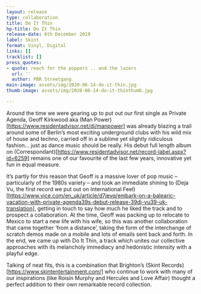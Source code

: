 ```yaml
---
layout: release
type: collaboration
title: Do It Thin
hp-title: Do It Thin
release-date: 6th December 2019
label: Skint
format: Vinyl, Digital
links: []
tracklist: []
press_quotes:
- quote: reach for the poppers .. and the lazers
  url: ''
  author: PBR Streetgang
main-image: assets/img/2020-06-14-do-it-thin.jpg
thumb-image: assets/img/2020-06-14-do-it-thinthumb.jpg

---
```

Around the time we were gearing up to put out our first single as Private Agenda, Geoff Kirkwood aka (Man Power)[https://www.residentadvisor.net/dj/manpower] was already blazing a trail around some of Berlin’s most exciting underground clubs with his wild mix of house and techno, carried off in a sublime yet slightly ridiculous fashion... just as dance music should be really.  His debut full length album on (Correspondant)[https://www.residentadvisor.net/record-label.aspx?id=6259] remains one of our favourite of the last few years, innovative yet fun in equal measure. 

It’s partly for this reason that Geoff is a massive lover of pop music – particularly of the 1980s variety – and took an immediate shining to (Deja Vu, the first record we put out on International Feel)[https://www.vice.com/en_uk/article/d7jevq/embark-on-a-balearic-vacation-with-private-agenda39s-debut-release-39dj-vu39-uk-translation], getting in touch to say how much he liked the track and to prospect a collaboration. At the time, Geoff was packing up to relocate to Mexico to start a new life with his wife, so this was another collaboration that came together ‘from a distance’, taking the form of the interchange of scratch demos made on a mobile and lots of emails sent back and forth. In the end, we came up with Do It Thin, a track which unites our collective approaches with its melancholy immediacy and hedonistic intensity with a playful edge. 

Talking of neat fits, this is a combination that Brighton’s (Skint Records)[https://www.skintentertainment.com/] who continue to work with many of our inspirations (like Roisin Murphy and Hercules and Love Affair) thought a perfect addition to their own remarkable record collection.
